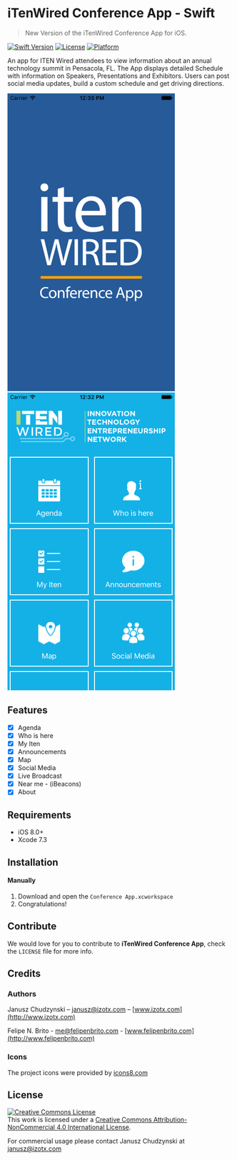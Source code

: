 # iTenWired Conference App - Swift
> New Version of the iTenWired Conference App for iOS.

[![Swift Version][swift-image]][swift-url]
[![License][license-image]][license-url]
[![Platform](https://img.shields.io/cocoapods/p/LFAlertController.svg?style=flat)](http://cocoapods.org/pods/LFAlertController)

An app for ITEN Wired attendees to view information about an annual technology summit in Pensacola, FL. The App displays detailed Schedule with information on Speakers, Presentations and Exhibitors. Users can post social media updates, build a custom schedule and get driving directions.


![](itenwired2.png)
![](itenwired.png)

## Features

- [x] Agenda
- [x] Who is here
- [x] My Iten
- [x] Announcements
- [x] Map
- [x] Social Media
- [x] Live Broadcast
- [x] Near me - (iBeacons)
- [x] About

## Requirements

- iOS 8.0+
- Xcode 7.3

## Installation

#### Manually
1. Download and open the ```Conference App.xcworkspace```  
2. Congratulations!  



## Contribute

We would love for you to contribute to **iTenWired Conference App**, check the ``LICENSE`` file for more info.

## Credits

### Authors

Janusz Chudzynski –  janusz@izotx.com – [www.izotx.com](http://www.izotx.com)

Felipe N. Brito - me@felipenbrito.com - [www.felipenbrito.com](http://www.felipenbrito.com)

### Icons

The project icons were provided by [icons8.com](https://icons8.com)

## License

<a rel="license" href="http://creativecommons.org/licenses/by-nc/4.0/"><img alt="Creative Commons License" style="border-width:0" src="https://i.creativecommons.org/l/by-nc/4.0/88x31.png" /></a><br />This work is licensed under a <a rel="license" href="http://creativecommons.org/licenses/by-nc/4.0/">Creative Commons Attribution-NonCommercial 4.0 International License</a>.

For commercial usage please contact Janusz Chudzynski at janusz@izotx.com




[swift-image]:https://img.shields.io/badge/swift-2.0-orange.svg
[swift-url]: https://swift.org/
[license-image]: https://img.shields.io/badge/LICENSE-CC%20BY--NC%204.0-blue.svg
[license-url]: http://creativecommons.org/licenses/by-nc/4.0/"

